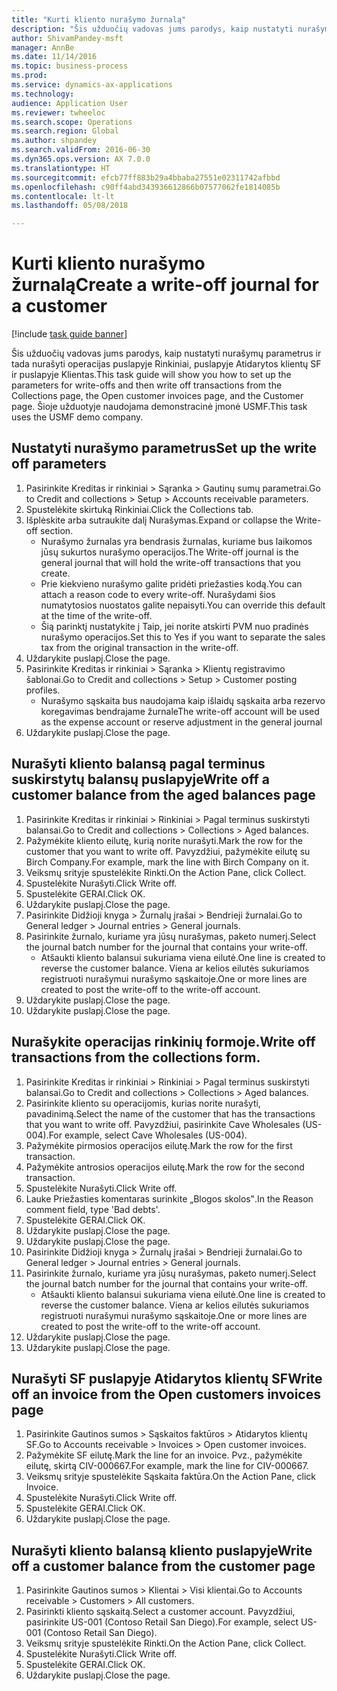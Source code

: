 ```yaml
--- 
title: "Kurti kliento nurašymo žurnalą"
description: "Šis užduočių vadovas jums parodys, kaip nustatyti nurašymų parametrus ir tada nurašyti operacijas puslapyje Rinkiniai, puslapyje Atidarytos klientų SF ir puslapyje Klientas."
author: ShivamPandey-msft
manager: AnnBe
ms.date: 11/14/2016
ms.topic: business-process
ms.prod: 
ms.service: dynamics-ax-applications
ms.technology: 
audience: Application User
ms.reviewer: twheeloc
ms.search.scope: Operations
ms.search.region: Global
ms.author: shpandey
ms.search.validFrom: 2016-06-30
ms.dyn365.ops.version: AX 7.0.0
ms.translationtype: HT
ms.sourcegitcommit: efcb77ff883b29a4bbaba27551e02311742afbbd
ms.openlocfilehash: c90ff4abd343936612866b07577062fe1814085b
ms.contentlocale: lt-lt
ms.lasthandoff: 05/08/2018

---
```

# <a name="create-a-write-off-journal-for-a-customer"></a><span data-ttu-id="0e95a-103">Kurti kliento nurašymo žurnalą</span><span class="sxs-lookup"><span data-stu-id="0e95a-103">Create a write-off journal for a customer</span></span>

[!include [task guide banner](../../includes/task-guide-banner.md)]

<span data-ttu-id="0e95a-104">Šis užduočių vadovas jums parodys, kaip nustatyti nurašymų parametrus ir tada nurašyti operacijas puslapyje Rinkiniai, puslapyje Atidarytos klientų SF ir puslapyje Klientas.</span><span class="sxs-lookup"><span data-stu-id="0e95a-104">This task guide will show you how to set up the parameters for write-offs and then write off transactions from the Collections page, the Open customer invoices page, and the Customer page.</span></span> <span data-ttu-id="0e95a-105">Šioje užduotyje naudojama demonstracinė įmonė USMF.</span><span class="sxs-lookup"><span data-stu-id="0e95a-105">This task uses the USMF demo company.</span></span>


## <a name="set-up-the-write-off-parameters"></a><span data-ttu-id="0e95a-106">Nustatyti nurašymo parametrus</span><span class="sxs-lookup"><span data-stu-id="0e95a-106">Set up the write off parameters</span></span>
1. <span data-ttu-id="0e95a-107">Pasirinkite Kreditas ir rinkiniai > Sąranka > Gautinų sumų parametrai.</span><span class="sxs-lookup"><span data-stu-id="0e95a-107">Go to Credit and collections > Setup > Accounts receivable parameters.</span></span>
2. <span data-ttu-id="0e95a-108">Spustelėkite skirtuką Rinkiniai.</span><span class="sxs-lookup"><span data-stu-id="0e95a-108">Click the Collections tab.</span></span>
3. <span data-ttu-id="0e95a-109">Išplėskite arba sutraukite dalį Nurašymas.</span><span class="sxs-lookup"><span data-stu-id="0e95a-109">Expand or collapse the Write-off section.</span></span>
    * <span data-ttu-id="0e95a-110">Nurašymo žurnalas yra bendrasis žurnalas, kuriame bus laikomos jūsų sukurtos nurašymo operacijos.</span><span class="sxs-lookup"><span data-stu-id="0e95a-110">The Write-off journal is the general journal that will hold the write-off transactions that you create.</span></span>  
    * <span data-ttu-id="0e95a-111">Prie kiekvieno nurašymo galite pridėti priežasties kodą.</span><span class="sxs-lookup"><span data-stu-id="0e95a-111">You can attach a reason code to every write-off.</span></span> <span data-ttu-id="0e95a-112">Nurašydami šios numatytosios nuostatos galite nepaisyti.</span><span class="sxs-lookup"><span data-stu-id="0e95a-112">You can override this default at the time of the write-off.</span></span>  
    * <span data-ttu-id="0e95a-113">Šią parinktį nustatykite į Taip, jei norite atskirti PVM nuo pradinės nurašymo operacijos.</span><span class="sxs-lookup"><span data-stu-id="0e95a-113">Set this to Yes if you want to separate the sales tax from the original transaction in the write-off.</span></span>  
4. <span data-ttu-id="0e95a-114">Uždarykite puslapį.</span><span class="sxs-lookup"><span data-stu-id="0e95a-114">Close the page.</span></span>
5. <span data-ttu-id="0e95a-115">Pasirinkite Kreditas ir rinkiniai > Sąranka > Klientų registravimo šablonai.</span><span class="sxs-lookup"><span data-stu-id="0e95a-115">Go to Credit and collections > Setup > Customer posting profiles.</span></span>
    * <span data-ttu-id="0e95a-116">Nurašymo sąskaita bus naudojama kaip išlaidų sąskaita arba rezervo koregavimas bendrajame žurnale</span><span class="sxs-lookup"><span data-stu-id="0e95a-116">The write-off account will be used as the expense account or reserve adjustment in the general journal</span></span>   
6. <span data-ttu-id="0e95a-117">Uždarykite puslapį.</span><span class="sxs-lookup"><span data-stu-id="0e95a-117">Close the page.</span></span>

## <a name="write-off-a-customer-balance-from-the-aged-balances-page"></a><span data-ttu-id="0e95a-118">Nurašyti kliento balansą pagal terminus suskirstytų balansų puslapyje</span><span class="sxs-lookup"><span data-stu-id="0e95a-118">Write off a customer balance from the aged balances page</span></span>
1. <span data-ttu-id="0e95a-119">Pasirinkite Kreditas ir rinkiniai > Rinkiniai > Pagal terminus suskirstyti balansai.</span><span class="sxs-lookup"><span data-stu-id="0e95a-119">Go to Credit and collections > Collections > Aged balances.</span></span>
2. <span data-ttu-id="0e95a-120">Pažymėkite kliento eilutę, kurią norite nurašyti.</span><span class="sxs-lookup"><span data-stu-id="0e95a-120">Mark the row for the customer that you want to write off.</span></span> <span data-ttu-id="0e95a-121">Pavyzdžiui, pažymėkite eilutę su Birch Company.</span><span class="sxs-lookup"><span data-stu-id="0e95a-121">For example, mark the line with Birch Company on it.</span></span>
3. <span data-ttu-id="0e95a-122">Veiksmų srityje spustelėkite Rinkti.</span><span class="sxs-lookup"><span data-stu-id="0e95a-122">On the Action Pane, click Collect.</span></span>
4. <span data-ttu-id="0e95a-123">Spustelėkite Nurašyti.</span><span class="sxs-lookup"><span data-stu-id="0e95a-123">Click Write off.</span></span>
5. <span data-ttu-id="0e95a-124">Spustelėkite GERAI.</span><span class="sxs-lookup"><span data-stu-id="0e95a-124">Click OK.</span></span>
6. <span data-ttu-id="0e95a-125">Uždarykite puslapį.</span><span class="sxs-lookup"><span data-stu-id="0e95a-125">Close the page.</span></span>
7. <span data-ttu-id="0e95a-126">Pasirinkite Didžioji knyga > Žurnalų įrašai > Bendrieji žurnalai.</span><span class="sxs-lookup"><span data-stu-id="0e95a-126">Go to General ledger > Journal entries > General journals.</span></span>
8. <span data-ttu-id="0e95a-127">Pasirinkite žurnalo, kuriame yra jūsų nurašymas, paketo numerį.</span><span class="sxs-lookup"><span data-stu-id="0e95a-127">Select the journal batch number for the journal that contains your write-off.</span></span>
    * <span data-ttu-id="0e95a-128">Atšaukti kliento balansui sukuriama viena eilutė.</span><span class="sxs-lookup"><span data-stu-id="0e95a-128">One line is created to reverse the customer balance.</span></span> <span data-ttu-id="0e95a-129">Viena ar kelios eilutės sukuriamos registruoti nurašymui nurašymo sąskaitoje.</span><span class="sxs-lookup"><span data-stu-id="0e95a-129">One or more lines are created to post the write-off to the write-off account.</span></span>  
9. <span data-ttu-id="0e95a-130">Uždarykite puslapį.</span><span class="sxs-lookup"><span data-stu-id="0e95a-130">Close the page.</span></span>
10. <span data-ttu-id="0e95a-131">Uždarykite puslapį.</span><span class="sxs-lookup"><span data-stu-id="0e95a-131">Close the page.</span></span>

## <a name="write-off-transactions-from-the-collections-form"></a><span data-ttu-id="0e95a-132">Nurašykite operacijas rinkinių formoje.</span><span class="sxs-lookup"><span data-stu-id="0e95a-132">Write off transactions from the collections form.</span></span>
1. <span data-ttu-id="0e95a-133">Pasirinkite Kreditas ir rinkiniai > Rinkiniai > Pagal terminus suskirstyti balansai.</span><span class="sxs-lookup"><span data-stu-id="0e95a-133">Go to Credit and collections > Collections > Aged balances.</span></span>
2. <span data-ttu-id="0e95a-134">Pasirinkite kliento su operacijomis, kurias norite nurašyti, pavadinimą.</span><span class="sxs-lookup"><span data-stu-id="0e95a-134">Select the name of the customer that has the transactions that you want to write off.</span></span> <span data-ttu-id="0e95a-135">Pavyzdžiui, pasirinkite Cave Wholesales (US-004).</span><span class="sxs-lookup"><span data-stu-id="0e95a-135">For example, select Cave Wholesales (US-004).</span></span>
3. <span data-ttu-id="0e95a-136">Pažymėkite pirmosios operacijos eilutę.</span><span class="sxs-lookup"><span data-stu-id="0e95a-136">Mark the row for the first transaction.</span></span>
4. <span data-ttu-id="0e95a-137">Pažymėkite antrosios operacijos eilutę.</span><span class="sxs-lookup"><span data-stu-id="0e95a-137">Mark the row for the second transaction.</span></span>
5. <span data-ttu-id="0e95a-138">Spustelėkite Nurašyti.</span><span class="sxs-lookup"><span data-stu-id="0e95a-138">Click Write off.</span></span>
6. <span data-ttu-id="0e95a-139">Lauke Priežasties komentaras surinkite „Blogos skolos‟.</span><span class="sxs-lookup"><span data-stu-id="0e95a-139">In the Reason comment field, type 'Bad debts'.</span></span>
7. <span data-ttu-id="0e95a-140">Spustelėkite GERAI.</span><span class="sxs-lookup"><span data-stu-id="0e95a-140">Click OK.</span></span>
8. <span data-ttu-id="0e95a-141">Uždarykite puslapį.</span><span class="sxs-lookup"><span data-stu-id="0e95a-141">Close the page.</span></span>
9. <span data-ttu-id="0e95a-142">Uždarykite puslapį.</span><span class="sxs-lookup"><span data-stu-id="0e95a-142">Close the page.</span></span>
10. <span data-ttu-id="0e95a-143">Pasirinkite Didžioji knyga > Žurnalų įrašai > Bendrieji žurnalai.</span><span class="sxs-lookup"><span data-stu-id="0e95a-143">Go to General ledger > Journal entries > General journals.</span></span>
11. <span data-ttu-id="0e95a-144">Pasirinkite žurnalo, kuriame yra jūsų nurašymas, paketo numerį.</span><span class="sxs-lookup"><span data-stu-id="0e95a-144">Select the journal batch number for the journal that contains your write-off.</span></span>
    * <span data-ttu-id="0e95a-145">Atšaukti kliento balansui sukuriama viena eilutė.</span><span class="sxs-lookup"><span data-stu-id="0e95a-145">One line is created to reverse the customer balance.</span></span> <span data-ttu-id="0e95a-146">Viena ar kelios eilutės sukuriamos registruoti nurašymui nurašymo sąskaitoje.</span><span class="sxs-lookup"><span data-stu-id="0e95a-146">One or more lines are created to post the write-off to the write-off account.</span></span>  
12. <span data-ttu-id="0e95a-147">Uždarykite puslapį.</span><span class="sxs-lookup"><span data-stu-id="0e95a-147">Close the page.</span></span>
13. <span data-ttu-id="0e95a-148">Uždarykite puslapį.</span><span class="sxs-lookup"><span data-stu-id="0e95a-148">Close the page.</span></span>

## <a name="write-off-an-invoice-from-the-open-customers-invoices-page"></a><span data-ttu-id="0e95a-149">Nurašyti SF puslapyje Atidarytos klientų SF</span><span class="sxs-lookup"><span data-stu-id="0e95a-149">Write off an invoice from the Open customers invoices page</span></span>
1. <span data-ttu-id="0e95a-150">Pasirinkite Gautinos sumos > Sąskaitos faktūros > Atidarytos klientų SF.</span><span class="sxs-lookup"><span data-stu-id="0e95a-150">Go to Accounts receivable > Invoices > Open customer invoices.</span></span>
2. <span data-ttu-id="0e95a-151">Pažymėkite SF eilutę.</span><span class="sxs-lookup"><span data-stu-id="0e95a-151">Mark the line for an invoice.</span></span> <span data-ttu-id="0e95a-152">Pvz., pažymėkite eilutę, skirtą CIV-000667.</span><span class="sxs-lookup"><span data-stu-id="0e95a-152">For example, mark the line for CIV-000667.</span></span>
3. <span data-ttu-id="0e95a-153">Veiksmų srityje spustelėkite Sąskaita faktūra.</span><span class="sxs-lookup"><span data-stu-id="0e95a-153">On the Action Pane, click Invoice.</span></span>
4. <span data-ttu-id="0e95a-154">Spustelėkite Nurašyti.</span><span class="sxs-lookup"><span data-stu-id="0e95a-154">Click Write off.</span></span>
5. <span data-ttu-id="0e95a-155">Spustelėkite GERAI.</span><span class="sxs-lookup"><span data-stu-id="0e95a-155">Click OK.</span></span>
6. <span data-ttu-id="0e95a-156">Uždarykite puslapį.</span><span class="sxs-lookup"><span data-stu-id="0e95a-156">Close the page.</span></span>

## <a name="write-off-a-customer-balance-from-the-customer-page"></a><span data-ttu-id="0e95a-157">Nurašyti kliento balansą kliento puslapyje</span><span class="sxs-lookup"><span data-stu-id="0e95a-157">Write off a customer balance from the customer page</span></span>
1. <span data-ttu-id="0e95a-158">Pasirinkite Gautinos sumos > Klientai > Visi klientai.</span><span class="sxs-lookup"><span data-stu-id="0e95a-158">Go to Accounts receivable > Customers > All customers.</span></span>
2. <span data-ttu-id="0e95a-159">Pasirinkti kliento sąskaitą.</span><span class="sxs-lookup"><span data-stu-id="0e95a-159">Select a customer account.</span></span> <span data-ttu-id="0e95a-160">Pavyzdžiui, pasirinkite US-001 (Contoso Retail San Diego).</span><span class="sxs-lookup"><span data-stu-id="0e95a-160">For example, select US-001 (Contoso Retail San Diego).</span></span>
3. <span data-ttu-id="0e95a-161">Veiksmų srityje spustelėkite Rinkti.</span><span class="sxs-lookup"><span data-stu-id="0e95a-161">On the Action Pane, click Collect.</span></span>
4. <span data-ttu-id="0e95a-162">Spustelėkite Nurašyti.</span><span class="sxs-lookup"><span data-stu-id="0e95a-162">Click Write off.</span></span>
5. <span data-ttu-id="0e95a-163">Spustelėkite GERAI.</span><span class="sxs-lookup"><span data-stu-id="0e95a-163">Click OK.</span></span>
6. <span data-ttu-id="0e95a-164">Uždarykite puslapį.</span><span class="sxs-lookup"><span data-stu-id="0e95a-164">Close the page.</span></span>


